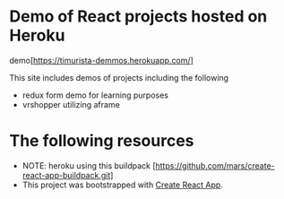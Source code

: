 # Demo of React projects hosted on Heroku

demo[https://timurista-demmos.herokuapp.com/]

This site includes demos of projects including the following
- redux form demo for learning purposes
- vrshopper utilizing aframe

# The following resources
- NOTE: heroku using this buildpack [https://github.com/mars/create-react-app-buildpack.git]
- This project was bootstrapped with [Create React App](https://github.com/facebookincubator/create-react-app).